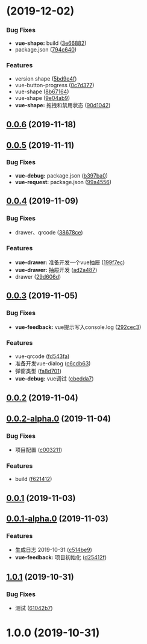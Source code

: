 # [](https://github.com/kuan1/luzhongk/compare/v0.0.6...v) (2019-12-02)


### Bug Fixes

* **vue-shape:** build ([3e66882](https://github.com/kuan1/luzhongk/commit/3e66882575396c4bf0c8f0b9f22ff580c70356dd))
* package.json ([794c640](https://github.com/kuan1/luzhongk/commit/794c64055f6e4e4ef881d5572c0dea201b182755))


### Features

* version shape ([5bd9e4f](https://github.com/kuan1/luzhongk/commit/5bd9e4f69d9b584f202c5c0a30affb2c280ecf28))
* vue-button-progress ([0c7d377](https://github.com/kuan1/luzhongk/commit/0c7d3771be15066b823695398b5c997634470cdf))
* vue-shape ([8b67164](https://github.com/kuan1/luzhongk/commit/8b671649a4efa3a96ae838ead7241748610a1bdd))
* vue-shape ([9e04ab9](https://github.com/kuan1/luzhongk/commit/9e04ab9cd7c187dc94fc5df9bcbd7b2cb383ecf8))
* **vue-shape:** 拖拽和禁用状态 ([90d1042](https://github.com/kuan1/luzhongk/commit/90d1042d69029b45117db46b9f813ddfcf4867ce))



## [0.0.6](https://github.com/kuan1/luzhongk/compare/v0.0.5...v0.0.6) (2019-11-18)



## [0.0.5](https://github.com/kuan1/luzhongk/compare/v0.0.4...v0.0.5) (2019-11-11)


### Bug Fixes

* **vue-debug:** package.json ([b397ba0](https://github.com/kuan1/luzhongk/commit/b397ba0d683a6929ef55ff4afe7117a1db228cab))
* **vue-request:** package.json ([99a4556](https://github.com/kuan1/luzhongk/commit/99a45568580fe045c926ce315d62958251afe8a0))



## [0.0.4](https://github.com/kuan1/luzhongk/compare/v0.0.3...v0.0.4) (2019-11-09)


### Bug Fixes

* drawer、qrcode ([38678ce](https://github.com/kuan1/luzhongk/commit/38678ce593a019ccd5cb2b6ba7e3c9bed216c648))


### Features

* **vue-drawer:** 准备开发一个vue抽屉 ([199f7ec](https://github.com/kuan1/luzhongk/commit/199f7ecc44653a31dfe5074162cab64decee0585))
* **vue-drawer:** 抽屉开发 ([ad2a487](https://github.com/kuan1/luzhongk/commit/ad2a487015132d1990afbde221a0d774fb464a01))
* drawer ([29d606d](https://github.com/kuan1/luzhongk/commit/29d606dabb93ac93ab6bf2d156f13deea6e1fb05))



## [0.0.3](https://github.com/kuan1/luzhongk/compare/v0.0.2...v0.0.3) (2019-11-05)


### Bug Fixes

* **vue-feedback:** vue提示写入console.log ([292cec3](https://github.com/kuan1/luzhongk/commit/292cec39266ccdbf7d1cb21ab12ecd8cda444033))


### Features

* vue-qrcode ([fd543fa](https://github.com/kuan1/luzhongk/commit/fd543fa206a78f299d10d69fc6acc66754b8e0b4))
* 准备开发vue-dialog ([c6cdb63](https://github.com/kuan1/luzhongk/commit/c6cdb63f62f88c68939c7e035a11cb8f204e3cd7))
* 弹窗类型 ([fa8d701](https://github.com/kuan1/luzhongk/commit/fa8d7012b7d694364aee3f6f93da62341e5d2899))
* **vue-debug:** vue调试 ([cbedda7](https://github.com/kuan1/luzhongk/commit/cbedda7ffca1af507f9c24df36eaa0aa673aa910))



## [0.0.2](https://github.com/kuan1/luzhongk/compare/v0.0.2-alpha.0...v0.0.2) (2019-11-04)



## [0.0.2-alpha.0](https://github.com/kuan1/luzhongk/compare/v0.0.1...v0.0.2-alpha.0) (2019-11-04)


### Bug Fixes

* 项目配置 ([c003211](https://github.com/kuan1/luzhongk/commit/c003211940dbcbc322f650512ab3f177f5105866))


### Features

* build ([f621412](https://github.com/kuan1/luzhongk/commit/f6214123111a1056f87843563c4c92809053834c))



## [0.0.1](https://github.com/kuan1/luzhongk/compare/v0.0.1-alpha.0...v0.0.1) (2019-11-03)



## [0.0.1-alpha.0](https://github.com/kuan1/luzhongk/compare/1.0.1...v0.0.1-alpha.0) (2019-11-03)


### Features

* 生成日志 2019-10-31 ([c514be9](https://github.com/kuan1/luzhongk/commit/c514be9053d76486c0c018074f5d5e312a1b8fa3))
* **vue-feedback:** 项目初始化 ([d25412f](https://github.com/kuan1/luzhongk/commit/d25412fb0004e586af1cb59f766ed95bf3847411))



## [1.0.1](https://github.com/kuan1/luzhongk/compare/1.0.0...1.0.1) (2019-10-31)


### Bug Fixes

* 测试 ([61042b7](https://github.com/kuan1/luzhongk/commit/61042b7aa0291e9a8094fc333c0396feeaed3ac2))



# 1.0.0 (2019-10-31)



